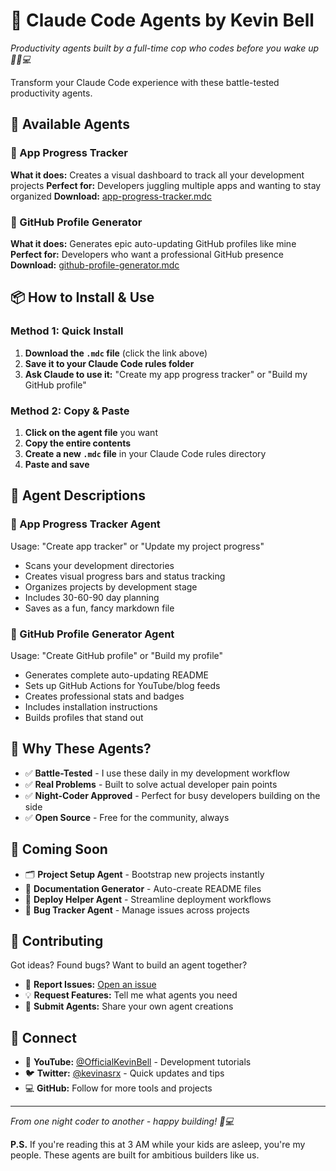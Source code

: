 # 🤖 Claude Code Agents by Kevin Bell

  *Productivity agents built by a full-time cop who codes before you wake up 👮‍♂️💻*

  Transform your Claude Code experience with these battle-tested productivity agents.

  ## 🚀 Available Agents

  ### 📱 App Progress Tracker
  **What it does:** Creates a visual dashboard to track all your development projects
  **Perfect for:** Developers juggling multiple apps and wanting to stay organized
  **Download:** [app-progress-tracker.mdc](./app-progress-tracker.mdc)

  ### 🎯 GitHub Profile Generator
  **What it does:** Generates epic auto-updating GitHub profiles like mine
  **Perfect for:** Developers who want a professional GitHub presence
  **Download:** [github-profile-generator.mdc](./github-profile-generator.mdc)

  ## 📦 How to Install & Use

  ### Method 1: Quick Install
  1. **Download the `.mdc` file** (click the link above)
  2. **Save it to your Claude Code rules folder**
  3. **Ask Claude to use it:** "Create my app progress tracker" or "Build my GitHub profile"

  ### Method 2: Copy & Paste
  1. **Click on the agent file** you want
  2. **Copy the entire contents**
  3. **Create a new `.mdc` file** in your Claude Code rules directory
  4. **Paste and save**

  ## 🎯 Agent Descriptions

  ### 📱 App Progress Tracker Agent
  Usage: "Create app tracker" or "Update my project progress"
  - Scans your development directories
  - Creates visual progress bars and status tracking
  - Organizes projects by development stage
  - Includes 30-60-90 day planning
  - Saves as a fun, fancy markdown file

  ### 🎯 GitHub Profile Generator Agent
  Usage: "Create GitHub profile" or "Build my profile"
  - Generates complete auto-updating README
  - Sets up GitHub Actions for YouTube/blog feeds
  - Creates professional stats and badges
  - Includes installation instructions
  - Builds profiles that stand out

  ## 🌟 Why These Agents?

  - ✅ **Battle-Tested** - I use these daily in my development workflow
  - ✅ **Real Problems** - Built to solve actual developer pain points
  - ✅ **Night-Coder Approved** - Perfect for busy developers building on the side
  - ✅ **Open Source** - Free for the community, always

  ## 🔮 Coming Soon

  - 🗂️ **Project Setup Agent** - Bootstrap new projects instantly
  - 📝 **Documentation Generator** - Auto-create README files
  - 🚀 **Deploy Helper Agent** - Streamline deployment workflows
  - 🐛 **Bug Tracker Agent** - Manage issues across projects

  ## 🤝 Contributing

  Got ideas? Found bugs? Want to build an agent together?

  - 🐛 **Report Issues:** [Open an issue](https://github.com/Kettlebell319/claude-agents/issues)
  - 💡 **Request Features:** Tell me what agents you need
  - 🚀 **Submit Agents:** Share your own agent creations

  ## 💬 Connect

  - 🎥 **YouTube:** [@OfficialKevinBell](https://www.youtube.com/@OfficialKevinBell) - Development
  tutorials
  - 🐦 **Twitter:** [@kevinasrx](https://x.com/kevinasrx) - Quick updates and tips
  - 💻 **GitHub:** Follow for more tools and projects

  ---

  *From one night coder to another - happy building! 🌙💻*

  **P.S.** If you're reading this at 3 AM while your kids are asleep, you're my people. These agents are
  built for ambitious builders like us.

